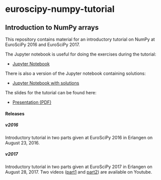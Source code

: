 # euroscipy-numpy-tutorial
## Introduction to NumPy arrays

This repository contains material for an introductory tutorial on NumPy at EuroSciPy 2016
and EuroSciPy 2017.

The Jupyter notebook is useful for doing the exercises during the tutorial:

 * [Jupyter Notebook](https://raw.githubusercontent.com/gertingold/euroscipy-numpy-tutorial/master/numpy-tutorial-exercises.ipynb)

There is also a version of the Jupyter notebook containing solutions:

 * [Jupyter Notebook with solutions](https://raw.githubusercontent.com/gertingold/euroscipy-numpy-tutorial/master/numpy-tutorial-solved.ipynb)

The slides for the tutorial can be found here:

 * [Presentation (PDF)](https://raw.githubusercontent.com/gertingold/euroscipy-numpy-tutorial/master/presentation.pdf)

#### Releases
##### v2016
Introductory tutorial in two parts given at EuroSciPy 2016 in Erlangen on August 23, 2016.
##### v2017
Introductory tutorial in two parts given at EuroSciPy 2017 in Erlangen on August 28, 2017.
Two videos ([part1](https://www.youtube.com/watch?v=R2rCYf3pv-M) and [part2](https://www.youtube.com/watch?v=sunNXIxIGV8)) are available on Youtube.
